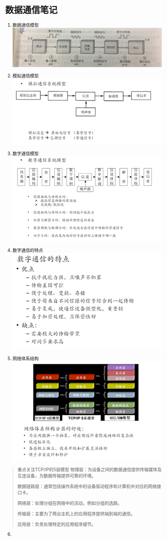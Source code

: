 # 数据通信笔记

1. 数据通信模型
  ![数据通信模型](/image/数据通信模型.png)

2. 模拟通信模型
  ![模拟通信模型](/image/模拟通信模型.png)

3. 数字通信模型
  ![数字通信模型](/image/数字通信模型.png)

4. 数字通信的特点
  ![数字通信的特点](/image/数字通信的特点.png)

5. 网络体系结构
  ![网络层次结构](/image/网络层次结构.png)
  >重点关注TCP/IP的5层模型
  > 物理层：为设备之间的数据通信提供传输媒体及互连设备，为数据传输提供可靠的环境。
  >
  > 数据链路层：通常包括操作系统中的设备驱动程序和计算机中对应的网络接口卡。
  >
  > 网络层：处理分组在网络中的活动，例如分组的选路。
  >
  > 传输层：主要为了两台主机上的应用程序提供端到端的通信。
  >
  > 应用层：负责处理特定的应用程序细节。

6. 
